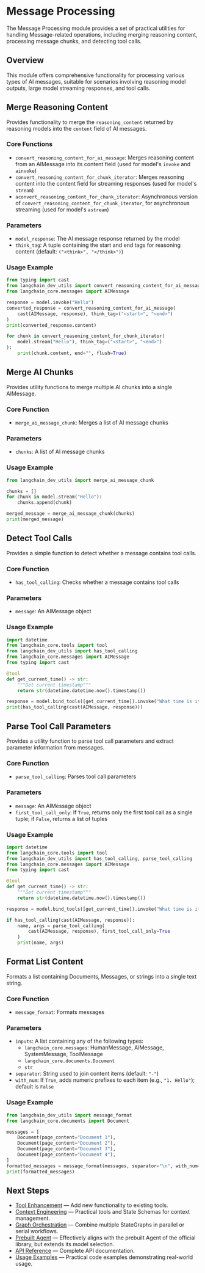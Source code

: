 # Message Processing

The Message Processing module provides a set of practical utilities for handling Message-related operations, including merging reasoning content, processing message chunks, and detecting tool calls.

## Overview

This module offers comprehensive functionality for processing various types of AI messages, suitable for scenarios involving reasoning model outputs, large model streaming responses, and tool calls.

## Merge Reasoning Content

Provides functionality to merge the `reasoning_content` returned by reasoning models into the `content` field of AI messages.

### Core Functions

- `convert_reasoning_content_for_ai_message`: Merges reasoning content from an AIMessage into its content field (used for model's `invoke` and `ainvoke`)
- `convert_reasoning_content_for_chunk_iterator`: Merges reasoning content into the content field for streaming responses (used for model's `stream`)
- `aconvert_reasoning_content_for_chunk_iterator`: Asynchronous version of `convert_reasoning_content_for_chunk_iterator`, for asynchronous streaming (used for model's `astream`)

### Parameters

- `model_response`: The AI message response returned by the model
- `think_tag`: A tuple containing the start and end tags for reasoning content (default: `("<think>", "</think>")`)

### Usage Example

```python
from typing import cast
from langchain_dev_utils import convert_reasoning_content_for_ai_message, convert_reasoning_content_for_chunk_iterator
from langchain_core.messages import AIMessage

response = model.invoke("Hello")
converted_response = convert_reasoning_content_for_ai_message(
    cast(AIMessage, response), think_tag=("<start>", "<end>")
)
print(converted_response.content)

for chunk in convert_reasoning_content_for_chunk_iterator(
    model.stream("Hello"), think_tag=("<start>", "<end>")
):
    print(chunk.content, end="", flush=True)
```

## Merge AI Chunks

Provides utility functions to merge multiple AI chunks into a single AIMessage.

### Core Function

- `merge_ai_message_chunk`: Merges a list of AI message chunks

### Parameters

- `chunks`: A list of AI message chunks

### Usage Example

```python
from langchain_dev_utils import merge_ai_message_chunk

chunks = []
for chunk in model.stream("Hello"):
    chunks.append(chunk)

merged_message = merge_ai_message_chunk(chunks)
print(merged_message)
```

## Detect Tool Calls

Provides a simple function to detect whether a message contains tool calls.

### Core Function

- `has_tool_calling`: Checks whether a message contains tool calls

### Parameters

- `message`: An AIMessage object

### Usage Example

```python
import datetime
from langchain_core.tools import tool
from langchain_dev_utils import has_tool_calling
from langchain_core.messages import AIMessage
from typing import cast

@tool
def get_current_time() -> str:
    """Get current timestamp"""
    return str(datetime.datetime.now().timestamp())

response = model.bind_tools([get_current_time]).invoke("What time is it?")
print(has_tool_calling(cast(AIMessage, response)))
```

## Parse Tool Call Parameters

Provides a utility function to parse tool call parameters and extract parameter information from messages.

### Core Function

- `parse_tool_calling`: Parses tool call parameters

### Parameters

- `message`: An AIMessage object
- `first_tool_call_only`: If `True`, returns only the first tool call as a single tuple; if `False`, returns a list of tuples

### Usage Example

```python
import datetime
from langchain_core.tools import tool
from langchain_dev_utils import has_tool_calling, parse_tool_calling
from langchain_core.messages import AIMessage
from typing import cast

@tool
def get_current_time() -> str:
    """Get current timestamp"""
    return str(datetime.datetime.now().timestamp())

response = model.bind_tools([get_current_time]).invoke("What time is it?")

if has_tool_calling(cast(AIMessage, response)):
    name, args = parse_tool_calling(
        cast(AIMessage, response), first_tool_call_only=True
    )
    print(name, args)
```

## Format List Content

Formats a list containing Documents, Messages, or strings into a single text string.

### Core Function

- `message_format`: Formats messages

### Parameters

- `inputs`: A list containing any of the following types:
  - `langchain_core.messages`: HumanMessage, AIMessage, SystemMessage, ToolMessage
  - `langchain_core.documents.Document`
  - `str`
- `separator`: String used to join content items (default: `"-"`)
- `with_num`: If `True`, adds numeric prefixes to each item (e.g., `"1. Hello"`); default is `False`

### Usage Example

```python
from langchain_dev_utils import message_format
from langchain_core.documents import Document

messages = [
    Document(page_content="Document 1"),
    Document(page_content="Document 2"),
    Document(page_content="Document 3"),
    Document(page_content="Document 4"),
]
formatted_messages = message_format(messages, separator="\n", with_num=True)
print(formatted_messages)
```

## Next Steps

- [Tool Enhancement](./tool-enhancement.md) — Add new functionality to existing tools.
- [Context Engineering](./context-engineering.md) — Practical tools and State Schemas for context management.
- [Graph Orchestration](./graph-orchestration.md) — Combine multiple StateGraphs in parallel or serial workflows.
- [Prebuilt Agent](./prebuilt.md) — Effectively aligns with the prebuilt Agent of the official library, but extends its model selection.
- [API Reference](./api-reference.md) — Complete API documentation.
- [Usage Examples](./example.md) — Practical code examples demonstrating real-world usage.
